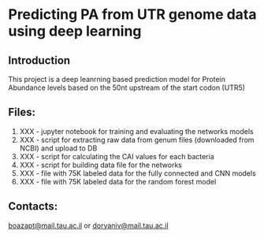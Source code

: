 # Predicting PA from UTR genome data using deep learning

## Introduction

This project is a deep leanrning based prediction model for Protein Abundance levels based on the 50nt upstream of the start codon (UTR5)

## Files:
1. XXX - jupyter notebook for training and evaluating the networks models
2. XXX - script for extracting raw data from genum files (downloaded from NCBI) and upload to DB
3. XXX - script for calculating the CAI values for each bacteria
4. XXX - script for building data file for the networks
5. XXX - file with 75K labeled data for the fully connected and CNN models
6. XXX - file with 75K labeled data for the random forest model

## Contacts:

boazapt@mail.tau.ac.il or doryaniv@mail.tau.ac.il
